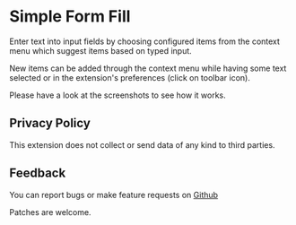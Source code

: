 
Simple Form Fill
================
Enter text into input fields by choosing configured items from the context menu
 which suggest items based on
typed input.

New items can be added through the context menu while having some text selected
or in the extension's preferences (click on toolbar icon).

Please have a look at the screenshots to see how it works.

Privacy Policy
--------------

This extension does not collect or send data of any kind to third parties.

Feedback
--------

You can report bugs or make feature requests on
[Github](https://github.com/sblask/webextension-simple-form-fill)

Patches are welcome.
